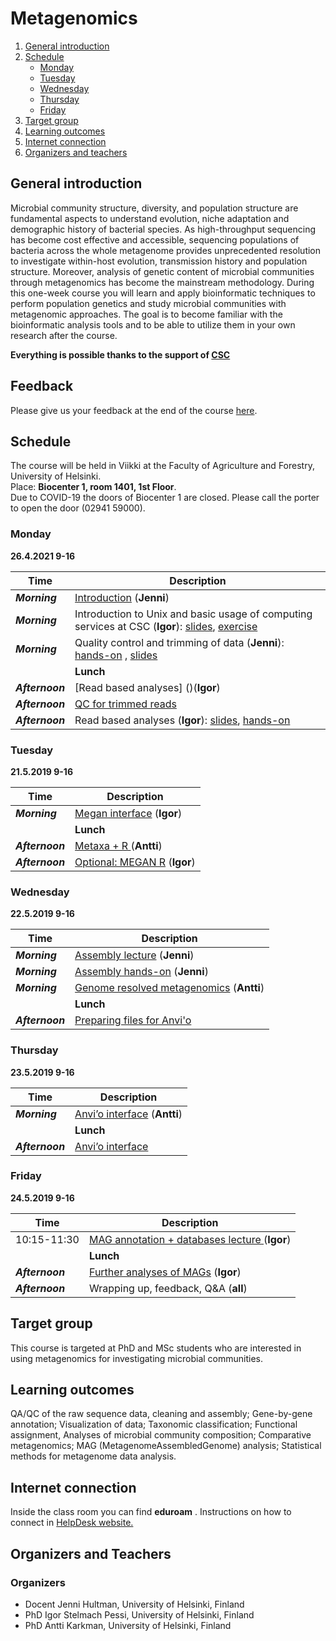 # Metagenomics

1. [General introduction](#General-introduction)
2. [Schedule](#Schedule)
    - [Monday](#Monday)
    - [Tuesday](#Tuesday)
    - [Wednesday](#Wednesday)
    - [Thursday](#Thursday)
    - [Friday](#Friday)
3. [Target group](#target-group)
4. [Learning outcomes](#learning-outcomes)
5. [Internet connection](#internet-connection)
7. [Organizers and teachers](#Organizers-and-teachers)


## General introduction
Microbial community structure, diversity, and population structure are fundamental aspects to understand evolution, niche adaptation and demographic history of bacterial species. As high-throughput sequencing has become cost effective and accessible, sequencing populations of bacteria across the whole metagenome provides unprecedented resolution to investigate within-host evolution, transmission history and population structure. Moreover, analysis of genetic content of microbial communities through metagenomics has become the mainstream methodology. During this one-week course you will learn and apply bioinformatic techniques to perform population genetics and study microbial communities with metagenomic approaches. The goal is to become familiar with the bioinformatic analysis tools and to be able to utilize them in your own research after the course.

**Everything is possible thanks to the support of [CSC](http://www.csc.fi)**

## Feedback
Please give us your feedback at the end of the course [here](https://presemo.helsinki.fi/metagenomics2021/).

## Schedule
The course will be held in Viikki at the Faculty of Agriculture and Forestry, University of Helsinki.  
Place: __Biocenter 1, room 1401, 1st Floor__.  
Due to COVID-19 the doors of Biocenter 1 are closed. Please call the porter to open the door (02941 59000).


### Monday  
__26.4.2021 9-16__  

| Time            | Description |
| --------------- | ----------- |
| __*Morning*__   | [Introduction](https://drive.google.com/file/d/1Fr63zkAQ8EiG7J37taBD0GMLRHaQzBu-/view?usp=sharing) (__Jenni__) |
| __*Morning*__   | Introduction to Unix and basic usage of computing services at CSC (__Igor__): [slides](), [exercise](Day1/) |
| __*Morning*__   | Quality control and trimming of data (__Jenni__): [hands-on](Day1#qc-and-trimming) , [slides](https://drive.google.com/file/d/1qA8xxK2nwSqZo2lV3BohKQA_RlHW7QBb/view?usp=sharing) |
|                 |  **Lunch**  |
| __*Afternoon*__ | [Read based analyses] ()(__Igor__) |
| __*Afternoon*__ | [QC for trimmed reads](Day1#run-qc-on-the-trimmed-reads)  |
| __*Afternoon*__ | Read based analyses (__Igor__): [slides](), [hands-on](Day1#read-based-analyses) |


### Tuesday
__21.5.2019 9-16__  

| Time            | Description |
| --------------- | ----------- |
| __*Morning*__   | [Megan interface](Day2/README.md#assembly-quality-statistics) (__Igor__)|
|                 |  **Lunch**  |
| __*Afternoon*__ | [Metaxa + R ](https://www.dropbox.com/s/yh1yf9vfuxbi9gl/2019_Helsinki_Tom_Delmont_Teaching_Material.pdf?dl=0) (__Antti__)|
| __*Afternoon*__ | [Optional: MEGAN R](Day3/README.md#02--describing-the-interface) (__Igor__)|

### Wednesday
__22.5.2019 9-16__  

| Time            | Description |
| --------------- | ----------- |
| __*Morning*__   | [Assembly lecture](Day3/README.md#02--describing-the-interface) (__Jenni__)|
| __*Morning*__   | [Assembly hands-on](https://github.com/karkman/Metagenomics2021/tree/main/Day3#assembly) (__Jenni__)|
| __*Morning*__   | [Genome resolved metagenomics](Day3/README.md#11--what-do-we-do-with-these-genomes) (__Antti__) |
|                 |  **Lunch**  |
| __*Afternoon*__ | [Preparing files for Anvi'o](Day3/README.md#11--what-do-we-do-with-these-genomes) |

### Thursday
__23.5.2019 9-16__  

| Time            | Description |
| --------------- | ----------- |
| __*Morning*__   | [Anvi’o interface](Day4#metaphlan2) (__Antti__) |
|                 |  **Lunch**  |
| __*Afternoon*__ | [Anvi’o interface](Day5#humann2) |

### Friday
__24.5.2019 9-16__  

| Time            | Description |
| --------------- | ----------- |
| 10:15-11:30     | [MAG annotation + databases lecture ](Day5#humann2) (__Igor__)|
|                 |  **Lunch**  |
| __*Afternoon*__ | [Further analyses of MAGs](https://drive.google.com/open?id=1FMBSI1df1fDFoDXud3BDMb7Z6EIST0g0) (__Igor__)|
| __*Afternoon*__ | Wrapping up, feedback, Q&A (__all__)|

## Target group
This course is targeted at PhD and MSc students who are interested in using metagenomics for investigating microbial communities.

## Learning outcomes
QA/QC of the raw sequence data, cleaning and assembly; Gene-by-gene annotation; Visualization of data; Taxonomic classification; Functional assignment, Analyses of microbial community composition; Comparative metagenomics; MAG (MetagenomeAssembledGenome) analysis; Statistical methods for metagenome data analysis.

## Internet connection
Inside the class room you can find  __eduroam__ . Instructions on how to connect in [HelpDesk website.](https://helpdesk.it.helsinki.fi/en/instructions/logging-and-connections/networks/wireless-connections-university)

## Organizers and Teachers

### Organizers
* Docent Jenni Hultman, University of Helsinki, Finland
* PhD Igor Stelmach Pessi, University of Helsinki, Finland
* PhD Antti Karkman, University of Helsinki, Finland

